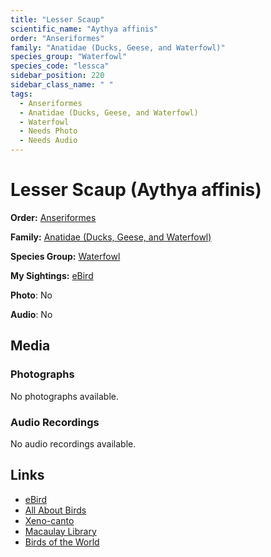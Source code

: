 ```yaml
---
title: "Lesser Scaup"
scientific_name: "Aythya affinis"
order: "Anseriformes"
family: "Anatidae (Ducks, Geese, and Waterfowl)"
species_group: "Waterfowl"
species_code: "lessca"
sidebar_position: 220
sidebar_class_name: " "
tags: 
  - Anseriformes
  - Anatidae (Ducks, Geese, and Waterfowl)
  - Waterfowl
  - Needs Photo
  - Needs Audio
---
```


# Lesser Scaup (Aythya affinis)

**Order:** [Anseriformes](/tags/anseriformes)

**Family:** [Anatidae (Ducks, Geese, and Waterfowl)](/tags/anatidae-ducks-geese-and-waterfowl)

**Species Group:** [Waterfowl](/tags/waterfowl)

**My Sightings:** [eBird](https://ebird.org/lifelist?r=world&time=life&spp=lessca)

**Photo**: No 

**Audio**: No

## Media
### Photographs
No photographs available.

### Audio Recordings
No audio recordings available.

## Links
* [eBird](https://ebird.org/species/lessca) 
* [All About Birds](https://www.allaboutbirds.org/guide/lessca) 
* [Xeno-canto](https://www.xeno-canto.org/species/aythya-affinis) 
* [Macaulay Library](https://search.macaulaylibrary.org/catalog?taxonCode=lessca&sort=rating_rank_desc)
* [Birds of the World](https://birdsoftheworld.org/bow/species/lessca)
